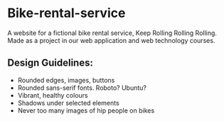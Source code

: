 # Bike-rental-service
A website for a fictional bike rental service, Keep Rolling Rolling Rolling. Made as a project in our web application and web technology courses. 

## Design Guidelines:
* Rounded edges, images, buttons
* Rounded sans-serif fonts. Roboto? Ubuntu?
* Vibrant, healthy colours
* Shadows under selected elements
* Never too many images of hip people on bikes
